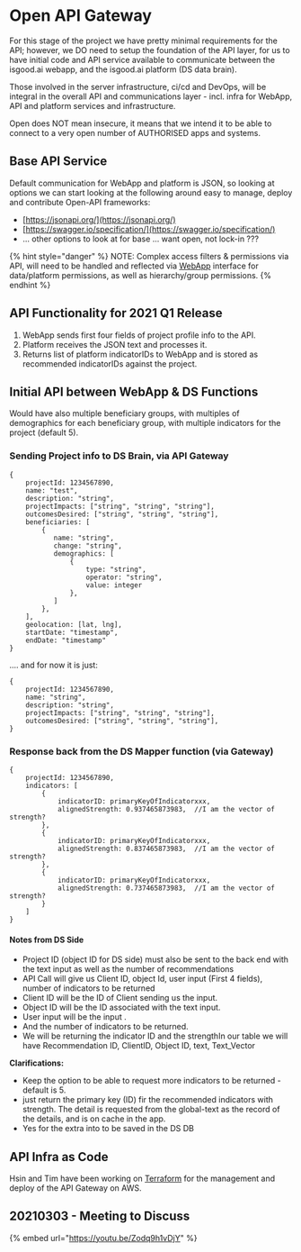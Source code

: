 # Open API Gateway

For this stage of the project we have pretty minimal requirements for the API; however, we DO need to setup the foundation of the API layer, for us to have initial code and API service available to communicate between the isgood.ai webapp, and the isgood.ai platform \(DS data brain\).

Those involved in the server infrastructure, ci/cd and DevOps, will be integral in the overall API and communications layer - incl.  infra for WebApp, API and platform services and infrastructure.

Open does NOT mean insecure, it means that we intend it to be able to connect to a very open number of AUTHORISED apps and systems. 

## Base API Service

Default communication for WebApp and platform is JSON, so looking at options we can start looking at the following around easy to manage, deploy and contribute Open-API frameworks:

* [https://jsonapi.org/](https://jsonapi.org/)
* [https://swagger.io/specification/](https://swagger.io/specification/)
* ... other options to look at for base ... want open, not lock-in ???

{% hint style="danger" %}
NOTE: Complex access filters & permissions via API, will need to be handled and reflected via [WebApp](../base-functional-specs/roles-permissions-acl.md) interface for data/platform permissions, as well as hierarchy/group permissions.
{% endhint %}

## API Functionality for 2021 Q1 Release

1. WebApp sends first four fields of project profile info to the API.
2. Platform receives the JSON text and processes it.
3. Returns list of platform indicatorIDs to WebApp and is stored as recommended indicatorIDs against the project.

## Initial API between WebApp & DS Functions

Would have also multiple beneficiary groups, with multiples of demographics for each beneficiary group, with multiple indicators for the project \(default 5\).

### Sending Project info to DS Brain, via API Gateway

```text
{
    projectId: 1234567890,
    name: "test",
    description: "string",
    projectImpacts: ["string", "string", "string"],
    outcomesDesired: ["string", "string", "string"],
    beneficiaries: [
        {
           name: "string",
           change: "string",
           demographics: [
               {
                   type: "string",
                   operator: "string",
                   value: integer
               },
           ]
        },
    ],
    geolocation: [lat, lng],
    startDate: "timestamp",
    endDate: "timestamp"
}
```

.... and for now it is just:

```text
{
    projectId: 1234567890,
    name: "string",
    description: "string",
    projectImpacts: ["string", "string", "string"],
    outcomesDesired: ["string", "string", "string"],
}
```

### Response back from the DS Mapper function \(via Gateway\)

```text
{
    projectId: 1234567890,
    indicators: [
        {
            indicatorID: primaryKeyOfIndicatorxxx,
            alignedStrength: 0.937465873983,  //I am the vector of strength?
        },
        {
            indicatorID: primaryKeyOfIndicatorxxx,
            alignedStrength: 0.837465873983,  //I am the vector of strength?
        },
        {
            indicatorID: primaryKeyOfIndicatorxxx,
            alignedStrength: 0.737465873983,  //I am the vector of strength?
        }
    ]
}
```

#### Notes from DS Side

* Project ID \(object ID for DS side\) must also be sent to the back end with the text input as well as the number of recommendations
* API Call will give us Client ID, object Id, user input \(First 4 fields\), number of indicators to be returned
* Client ID will be the ID of Client sending us the input.
* Object ID will be the ID associated with the text input.
* User input will be the input .
* And the number of indicators to be returned.
* We will be returning the indicator ID and the strengthIn our table we will have Recommendation ID, ClientID, Object ID, text, Text\_Vector

**Clarifications:**

* Keep the option to be able to request more indicators to be returned - default is 5. 
* just return the primary key \(ID\) fir the recommended indicators with strength. The detail is requested from the global-text as the record of the details, and is on cache in the app.
* Yes for the extra into to be saved in the DS DB

## API Infra as Code

Hsin and Tim have been working on [Terraform](https://www.hashicorp.com/products/terraform) for the management and deploy of the API Gateway on AWS.

## 20210303 - Meeting to Discuss

{% embed url="https://youtu.be/Zodq9h1vDjY" %}



